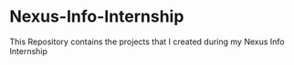 # Nexus-Info-Internship
This Repository contains the projects that I created during my Nexus Info Internship
